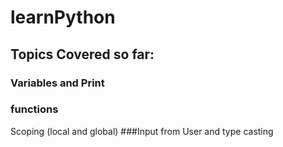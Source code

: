 # learnPython

## Topics Covered so far:
### Variables and Print
### functions
  Scoping (local and global)
###Input from User and type casting



